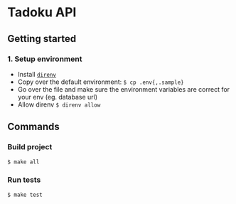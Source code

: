 # Tadoku API

## Getting started

### 1. Setup environment

- Install [`direnv`](https://direnv.net/)
- Copy over the default environment: `$ cp .env{,.sample}`
- Go over the file and make sure the environment variables are correct for your env (eg. database url)
- Allow direnv `$ direnv allow`

## Commands

### Build project

```sh
$ make all
```

### Run tests

```sh
$ make test
```